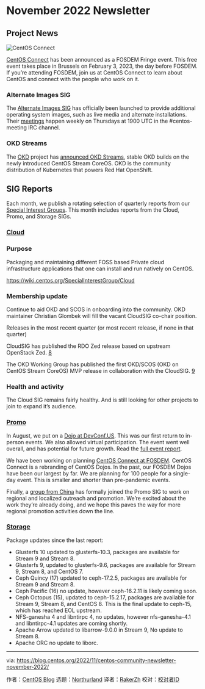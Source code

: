 [#]: subject: "November 2022 Newsletter"
[#]: via: "https://blog.centos.org/2022/11/centos-community-newsletter-november-2022/"
[#]: author: "CentOS Blog https://blog.centos.org"
[#]: collector: "Northurland"
[#]: translator: ""
[#]: reviewer: ""
[#]: publisher: ""
[#]: url: ""

November 2022 Newsletter
======

## Project News

![CentOS Connect][13]

[CentOS Connect][1] has been announced as a FOSDEM Fringe event. This free event takes place in Brussels on February 3, 2023, the day before FOSDEM. If you’re attending FOSDEM, join us at CentOS Connect to learn about CentOS and connect with the people who work on it.

### Alternate Images SIG

The [Alternate Images SIG][2] has officially been launched to provide additional operating system images, such as live media and alternate installations. Their [meetings][3] happen weekly on Thursdays at 1900 UTC in the #centos-meeting IRC channel.

### OKD Streams

The [OKD][4] project has [announced OKD Streams][5], stable OKD builds on the newly introduced CentOS Stream CoreOS. OKD is the community distribution of Kubernetes that powers Red Hat OpenShift.

## SIG Reports

Each month, we publish a rotating selection of quarterly reports from our [Special Interest Groups][6]. This month includes reports from the Cloud, Promo, and Storage SIGs.

### [Cloud][7]

### Purpose

Packaging and maintaining different FOSS based Private cloud infrastructure applications that one can install and run natively on CentOS.

https://wiki.centos.org/SpecialInterestGroup/Cloud

### Membership update

Continue to aid OKD and SCOS in onboarding into the community. OKD maintainer Christian Glombek will fill the vacant CloudSIG co-chair position.

Releases in the most recent quarter (or most recent release, if none in that quarter)

CloudSIG has published the RDO Zed release based on upstream OpenStack Zed. [8]

The OKD Working Group has published the first OKD/SCOS (OKD on CentOS Stream CoreOS) MVP release in collaboration with the CloudSIG. [9]

### Health and activity

The Cloud SIG remains fairly healthy. And is still looking for other projects to join to expand it’s audience.

### [Promo](https://wiki.centos.org/SpecialInterestGroup/Promo)

In August, we put on a [Dojo at DevConf.US][10]. This was our first return to in-person events. We also allowed virtual participation. The event went well overall, and has potential for future growth. Read the [full event report][11].

We have been working on planning [CentOS Connect at FOSDEM][1]. CentOS Connect is a rebranding of CentOS Dojos. In the past, our FOSDEM Dojos have been our largest by far. We are planning for 100 people for a single-day event. This is smaller and shorter than pre-pandemic events.

Finally, a [group from China][12] has formally joined the Promo SIG to work on regional and localized outreach and promotion. We’re excited about the work they’re already doing, and we hope this paves the way for more regional promotion activities down the line.

### [Storage](https://wiki.centos.org/SpecialInterestGroup/Storage)

Package updates since the last report:

 - Glusterfs 10 updated to glusterfs-10.3, packages are available for Stream 9 and Stream 8.
 - Glusterfs 9, updated to glusterfs-9.6, packages are available for Stream 9, Stream 8, and CentOS 7.
 - Ceph Quincy (17) updated to ceph-17.2.5, packages are available for Stream 9 and Stream 8.
 - Ceph Pacific (16) no update, however ceph-16.2.11 is likely coming soon.
 - Ceph Octopus (15), updated to ceph-15.2.17, packages are available for Stream 9, Stream 8, and CentOS 8. This is the final update to ceph-15, which has reached EOL upstream.
 - NFS-ganesha 4 and libntirpc 4, no updates, however nfs-ganesha-4.1 and libntirpc-4.1 updates are coming shortly.
 - Apache Arrow updated to libarrow-9.0.0 in Stream 9, No update to Stream 8.
 - Apache ORC no update to liborc.

--------------------------------------------------------------------------------
via: https://blog.centos.org/2022/11/centos-community-newsletter-november-2022/

作者：[CentOS Blog][a]
选题：[Northurland][b]
译者：[RakerZh](https://github.com/RakerZh)
校对：[校对者ID](https://github.com/校对者ID)

[a]: https://blog.centos.org/
[b]: https://github.com/Northurland
[1]: https://connect.centos.org/
[2]: https://wiki.centos.org/SpecialInterestGroup/AltImages
[3]: https://www.centos.org/community/calendar/
[4]: https://www.okd.io/
[5]: https://www.okd.io/blog/2022-10-25-OKD-Streams-Building-the-Next-Generation-of-OKD-together/
[6]: https://blog.centos.org/2022/07/centos-hyperscale-sig-quarterly-report-for-2022q2/
[7]: https://wiki.centos.org/SpecialInterestGroup/Cloud
[8]: https://lists.centos.org/pipermail/centos-devel/2022-November/120679.html
[9]: https://cloud.redhat.com/blog/okd-streams-building-the-next-generation-of-okd-together
[10]: https://wiki.centos.org/Events/Dojo/DevConfUS2022
[11]: https://lists.centos.org/pipermail/centos-promo/2022-September/007298.html
[12]: https://www.cossig.org/
[13]: https://connect.centos.org/connect-card-c10.png

